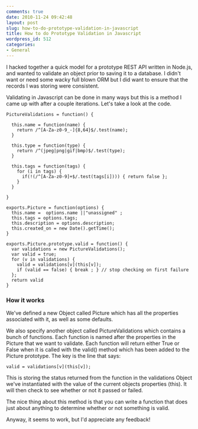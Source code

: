 ```yaml
---
comments: true
date: 2010-11-24 09:42:48
layout: post
slug: how-to-do-prototype-validation-in-javascript
title: How to do Prototype Validation in Javascript
wordpress_id: 512
categories:
- General
---
```


I hacked together a quick model for a prototype REST API written in Node.js, and wanted to validate an object prior to saving it to a database. I didn't want or need some wacky full blown ORM but I did want to ensure that the records I was storing were consistent.

Validating in Javascript can be done in many ways but this is a method I came up with after a couple iterations. Let's take a look at the code.

    
    PictureValidations = function() {
    
      this.name = function(name) {
        return /^[A-Za-z0-9_-]{8,64}$/.test(name);
      }
    
      this.type = function(type) {
        return /^(jpeg|png|gif|bmp)$/.test(type);
      }
    
      this.tags = function(tags) {
        for (i in tags) {
          if(!(/^[A-Za-z0-9]+$/.test(tags[i]))) { return false };
        }
      }
    
    }
    
    exports.Picture = function(options) {
      this.name =  options.name ||"unassigned" ;
      this.tags = options.tags;
      this.description = options.description;
      this.created_on = new Date().getTime();
    }
    
    exports.Picture.prototype.valid = function() {
      var validations = new PictureValidations();
      var valid = true;
      for (v in validations) {
        valid = validations[v](this[v]);
        if (valid == false) { break ; } // stop checking on first failure
      };
      return valid
    }




### How it works


We've defined a new Object called Picture which has all the properties associated with it, as well as some defaults.

We also specify another object called PictureValidations which contains a bunch of functions. Each function is named after the properties in the Picture that we want to validate. Each function will return either True or False when it is called with the valid() method which has been added to the Picture prototype. The key is the line that says:


    valid = validations[v](this[v]);


This is storing the status returned from the function in the validations Object we've instantiated with the value of the current objects properties (this).
It will then check to see whether or not it passed or failed.

The nice thing about this method is that you can write a function that does just about anything to determine whether or not something is valid.

Anyway, it seems to work, but I'd appreciate any feedback!
